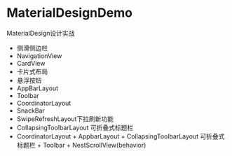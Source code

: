 # MaterialDesignDemo
MaterialDesign设计实战

- 侧滑侧边栏
- NavigationView
- CardView
- 卡片式布局
- 悬浮按钮
- AppBarLayout
- Toolbar
- CoordinatorLayout
- SnackBar
- SwipeRefreshLayout下拉刷新功能
- CollapsingToolbarLayout 可折叠式标题栏
- CoordinatorLayout + AppbarLayout + CollapsingToolbarLayout 可折叠式标题栏 + Toolbar + NestScrollView(behavior)